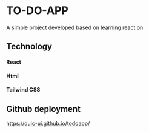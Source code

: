 # TO-DO-APP
A simple project developed based on learning react on 

## Technology
#### React
#### Html
#### Tailwind CSS

## Github deployment
https://duic-ui.github.io/todoapp/
